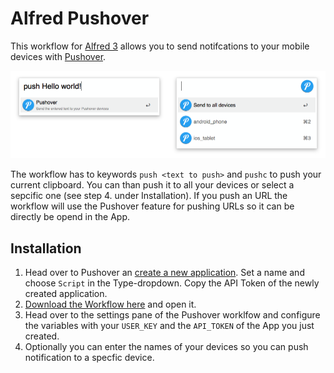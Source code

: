 # Alfred Pushover

This workflow for [Alfred 3](https://www.alfredapp.com/) allows you to send notifcations to your mobile devices with [Pushover](https://pushover.net/).

![Preview of Pushover workflow](docs/alfred-pushover.png)

The workflow has to keywords `push <text to push>` and `pushc` to push your current clipboard. You can than push it to all your devices or select a sepcific one (see step 4. under Installation).
If you push an URL the workflow will use the Pushover feature for pushing URLs so it can be directly be opend in the App.

## Installation

1. Head over to Pushover an [create a new application](https://pushover.net/apps/build). Set a name and choose `Script` in the Type-dropdown. Copy the API Token of the newly created application.
2. [Download the Workflow here](https://github.com/stroebjo/alfred-recent/releases/latest) and open it.
3. Head over to the settings pane of the Pushover worklfow and configure the variables with your `USER_KEY` and the `API_TOKEN` of the App you just created.
4. Optionally you can enter the names of your devices so you can push notification to a specfic device.
